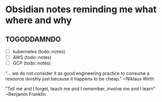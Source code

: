 # Obsidian notes reminding me what where and why

## TOGODDAMNDO
- [ ] kubernetes (todo::notes)
- [ ] AWS (todo::notes)
- [ ] GCP (todo::notes)

"... we do not consider it as good engineering practice to consume a resource lavishly just because it happens to be cheap." ~Niklaus Wirth

"Tell me and I forget,
teach me and I remember,
involve me and I learn" ~Benjamin Franklin